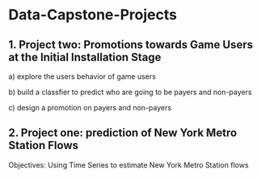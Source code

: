 # Data-Capstone-Projects

## 1. Project two: Promotions towards Game Users at the Initial Installation Stage

 a) explore the users behavior of game users
 
 b) build a classfier to predict who are going to be payers and non-payers
 
 c) design a promotion on payers and non-payers



## 2. Project one: prediction of New York Metro Station Flows

 Objectives: Using Time Series to estimate New York Metro Station flows
